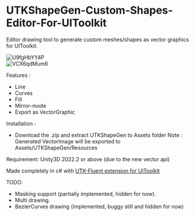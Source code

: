 # UTKShapeGen-Custom-Shapes-Editor-For-UIToolkit
Editor drawing tool to generate custom meshes/shapes as vector graphics for UIToolkit.  

![U9fgHbYY4P](https://user-images.githubusercontent.com/64100867/235291530-592eec69-a165-4b67-b64c-a212e03291a9.gif)  
![VCX6qdMum6](https://user-images.githubusercontent.com/64100867/235291635-fcad07d6-2017-4023-aed1-057b8d4bad2a.gif)


  
Features :  
- Line
- Curves
- Fill
- Mirror-mode
- Export as VectorGraphic

Installation :  
- Download the .zip and extract UTKShapeGen to Assets folder
Note : Generated VectorImage will be exported to Assets/UTKShapeGen/Resources 
  
Requirement:
Unity3D 2022.2 or above (due to the new vector api)  

  
Made completely in c# with [UTK-Fluent extension for UIToolkit](https://github.com/breadnone/UTK-Fluent-extension-for-UIToolkit) 

  
TODO:  
- Masking support (partially implemented, hidden for now).  
- Multi drawing.  
- BezierCurves drawing (implemented, buggy still and hidden for now)  

